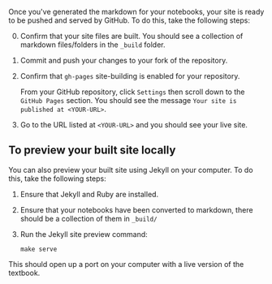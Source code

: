 Once you've generated the markdown for your notebooks, your site is ready to be
pushed and served by GitHub. To do this, take the following steps:

0. Confirm that your site files are built. You should see a
   collection of markdown files/folders in the `_build` folder.
1. Commit and push your changes to your fork of the repository. 
2. Confirm that `gh-pages` site-building is enabled for your repository.

   From your GitHub repository, click `Settings` then scroll down to the
   `GitHub Pages` section. You should see the message `Your site is published at <YOUR-URL>`.
3. Go to the URL listed at `<YOUR-URL>` and you should see your live site.

## To preview your built site locally

You can also preview your built site using Jekyll on your computer.
To do this, take the following steps:

1. Ensure that Jekyll and Ruby are installed. 
2. Ensure that your notebooks have been converted to markdown, there should be a
   collection of them in `_build/`
3. Run the Jekyll site preview command:

       make serve

This should open up a port on your computer with a live version of the textbook.